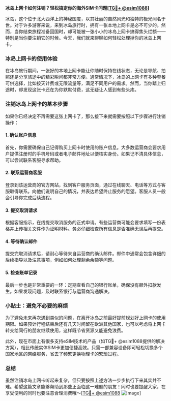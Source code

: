 **冰岛上网卡如何注销？轻松搞定你的海外SIM卡问题[[TG💪+ @esim1088](https://t.me/s/esim1088)]**

冰岛，这个位于北大西洋上的神秘国度，以其壮丽的自然风光和独特的极光闻名于世。对于许多游客来说，来到冰岛旅行时，拥有一张本地上网卡是必不可少的。然而，当你结束旅程准备回国时，却可能被一张小小的冰岛上网卡搞得焦头烂额——特别是当你要注销它的时候。今天，我们就来聊聊如何轻松处理掉你的冰岛上网卡。

### 冰岛上网卡的使用体验

在冰岛旅行期间，一张好的本地上网卡能让你随时保持在线状态，无论是导航、拍照还是分享旅途中的精彩瞬间都非常方便。通常情况下，冰岛的上网卡有多种套餐可供选择，比如按天计费或无限流量等，满足不同用户的需求。然而，当你踏上归途时，却发现这张卡还在为你默默付费，这无疑让人感到有些头疼。

### 注销冰岛上网卡的基本步骤

如果你已经决定不再需要这张上网卡了，那么接下来就需要按照以下步骤进行注销操作：

#### 1. 确认账户信息
首先，你需要确保自己记得购买上网卡时使用的账户信息。大多数运营商会要求用户提供注册时的手机号码或者电子邮件地址以便核实身份。如果记不清具体信息，可以尝试联系客服寻求帮助。

#### 2. 联系运营商客服
登录到该运营商的官方网站，找到客户服务页面，通过在线聊天、电话等方式与客服取得联系。向他们说明自己的情况，并表达希望终止服务的愿望。客服人员一般会引导你完成后续流程。

#### 3. 提交取消请求
根据客服指示，在线提交取消服务的正式申请。有些运营商可能会要求填写一份表格并上传相关文件作为证明材料。务必仔细检查所有信息是否准确无误后再提交。

#### 4. 等待确认邮件
提交完取消请求后，请耐心等待来自运营商的确认邮件。邮件中通常会包含详细的后续指导以及注意事项，例如如何处理剩余余额等问题。

#### 5. 检查账单记录
最后一步也是非常重要的一环：定期查看自己的银行账单，确保没有额外扣款发生。如果发现问题，及时联系银行与运营商沟通解决。

### 小贴士：避免不必要的麻烦

为了避免未来再次遇到类似的问题，在离开冰岛之前最好提前规划好上网卡的使用期限。如果预计行程结束后还有几天时间留在欧洲其他国家，也可以考虑将上网卡转交给同行的朋友继续使用，这样既节省资源又能避免浪费。

此外，现在市面上有很多支持eSIM技术的产品（如TG💪+ @esim1088提供的解决方案），相比传统实体SIM卡更加便捷高效。只需一部兼容设备即可轻松切换多个国家地区的网络服务，省去了频繁更换物理卡的繁琐过程。

### 总结

虽然注销冰岛上网卡听起来复杂，但只要按照上述方法一步步执行下来其实并不难。希望这篇文章能够帮助到那些正面临这一难题的朋友！同时也要提醒大家，在享受便利的同时也要注意合理消费哦～[[TG💪+ @esim1088](https://t.me/s/esim1088) ![Image](https://i.postimg.cc/4NQfJmqS/Snipaste-2025-05-13-00-14-12.png)]